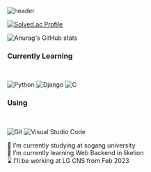 ![header](https://capsule-render.vercel.app/api?type=shark&color=6AD8F7&height=300&section=header&text=Hi&fontSize=90)

[![Solved.ac Profile](http://mazassumnida.wtf/api/v2/generate_badge?boj=softcoffee)](https://solved.ac/softcoffee/)

![Anurag's GitHub stats](https://github-readme-stats.vercel.app/api?username=SoftCoffee1&show_icons=true&theme=radical)

<h3>Currently Learning</h3><br>

![Python](https://img.shields.io/badge/Python-3776AB.svg?&style=for-the-badge&logo=Python&logoColor=white)
![Django](https://img.shields.io/badge/Django-3776AB.svg?&style=for-the-badge&logo=Django&logoColor=white)
![C](https://img.shields.io/badge/C-3776AB.svg?&style=for-the-badge&logo=C&logoColor=white)

<h3>Using</h3><br>

![Git](https://img.shields.io/badge/Git-F05032.svg?&style=for-the-badge&logo=Git&logoColor=white)
![Visual Studio Code](https://img.shields.io/badge/Visual%20Studio%20Code-007ACC.svg?&style=for-the-badge&logo=Visual%20Studio%20Code&logoColor=white)


<p>🏫 I’m currently studying at sogang university <br>
  🌱 I’m currently learning Web Backend in likelion <br>
  ⌛️ I'll be working at LG CNS from Feb 2023
</p>
